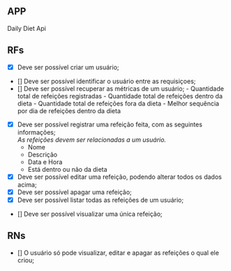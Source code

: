 ## APP

Daily Diet Api

## RFs
- [x]  Deve ser possível criar um usuário;
- [] Deve ser possível identificar o usuário entre as requisiçoes;
- []  Deve ser possível recuperar as métricas de um usuário;
      - Quantidade total de refeições registradas
      - Quantidade total de refeições dentro da dieta
      - Quantidade total de refeições fora da dieta
      - Melhor sequência por dia de refeições dentro da dieta

- [x]  Deve ser possível registrar uma refeição feita, com as seguintes informações;     
   *As refeições devem ser relacionadas a um usuário.*
      - Nome
      - Descrição
      - Data e Hora
      - Está dentro ou não da dieta
- [x]  Deve ser possível editar uma refeição, podendo alterar todos os dados acima;
- [x]  Deve ser possível apagar uma refeição;
- [x]  Deve ser possível listar todas as refeições de um usuário;
- []  Deve ser possível visualizar uma única refeição;
## RNs

- []  O usuário só pode visualizar, editar e apagar as refeições o qual ele criou;

